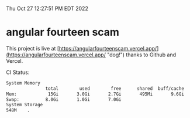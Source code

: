 Thu Oct 27 12:27:51 PM EDT 2022

# angular fourteen scam


This project is live at [https://angularfourteenscam.vercel.app/](https://angularfourteenscam.vercel.app/ "dog!") thanks to Github and Vercel.

CI Status: 

```bash
System Memory
               total        used        free      shared  buff/cache   available
Mem:            15Gi       3.0Gi       2.7Gi       495Mi       9.6Gi        11Gi
Swap:          8.0Gi       1.0Gi       7.0Gi
System Storage
548M	.
```
